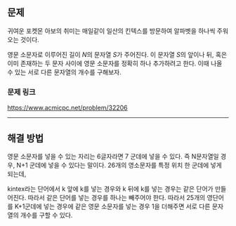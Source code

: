 ## 문제

귀여운 포켓몬 아보의 취미는 매일같이 일산의 킨텍스를 방문하여 알파벳을 하나씩 주워 오는 것이다.

영문 소문자로 이루어진 길이
$N$의 문자열
$S$가 주어진다. 이 문자열
$S$의 앞이나 뒤, 혹은 이미 존재하는 두 문자 사이에 영문 소문자를 정확히 하나 추가하려고 한다. 이때 나올 수 있는 서로 다른 문자열의 개수를 구해보자.

### 문제 링크

https://www.acmicpc.net/problem/32206

---

## 해결 방법

영문 소문자를 넣을 수 있는 자리는 6글자라면 7 군데에 넣을 수 있다.
즉 N문자열일 경우, N+1 군데에 넣을 수 있다는 말이다.
26개의 영소문자를 특정 위치 한 군데에 넣게 되는데,

kintex라는 단어에서 k 앞에 k를 넣는 경우와 k 뒤에 k를 넣는 경우는 같은 단어가 만들어진다. 따라서 같은 단어를 넣는 경우를 하나는 빼주어야 한다. 따라서 25개의 영단어를 K+1군데에 넣는 경우에 같은 영문 소문자를 넣는 경우 1을 더해주면 서로 다른 문자열의 개수를 구할 수 있다.
